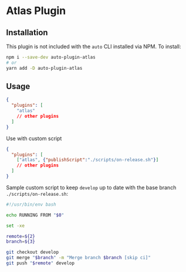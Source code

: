 # Atlas Plugin



## Installation

This plugin is not included with the `auto` CLI installed via NPM. To install:

```bash
npm i --save-dev auto-plugin-atlas
# or
yarn add -D auto-plugin-atlas
```

## Usage

```json
{
  "plugins": [
    "atlas"
    // other plugins
  ]
}
```

Use with custom script

```json
{
  "plugins": [
    ["atlas", {"publishScript":"./scripts/on-release.sh"}]
    // other plugins
  ]
}
```

Sample custom script to keep `develop` up to date with the base branch `./scripts/on-release.sh`:

```bash
#!/usr/bin/env bash

echo RUNNING FROM "$0"

set -xe

remote=${2}
branch=${3}

git checkout develop
git merge "$branch" -m "Merge branch $branch [skip ci]"
git push "$remote" develop
```